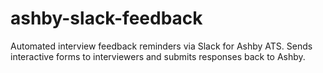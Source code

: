 # ashby-slack-feedback
Automated interview feedback reminders via Slack for Ashby ATS. Sends interactive forms to interviewers and submits responses back to Ashby.
